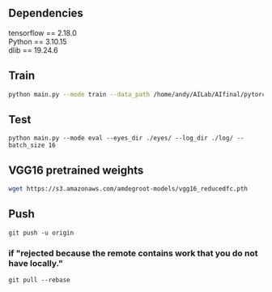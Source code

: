 ## Dependencies

tensorflow == 2.18.0 <br />
Python == 3.10.15 <br />
dlib == 19.24.6

## Train

```Bash
python main.py --mode train --data_path /home/andy/AILab/AIfinal/pytorch_gaze_redirection-master/eyespatch_dataset/all --log_dir ./log/ --vgg_path ./vgg16_reducedfc.pth
```

## Test
```
python main.py --mode eval --eyes_dir ./eyes/ --log_dir ./log/ --batch_size 16
```

## VGG16 pretrained weights
```Bash
wget https://s3.amazonaws.com/amdegroot-models/vgg16_reducedfc.pth
```

## Push
```
git push -u origin
```
### if "rejected because the remote contains work that you do not have locally."
```
git pull --rebase
```
